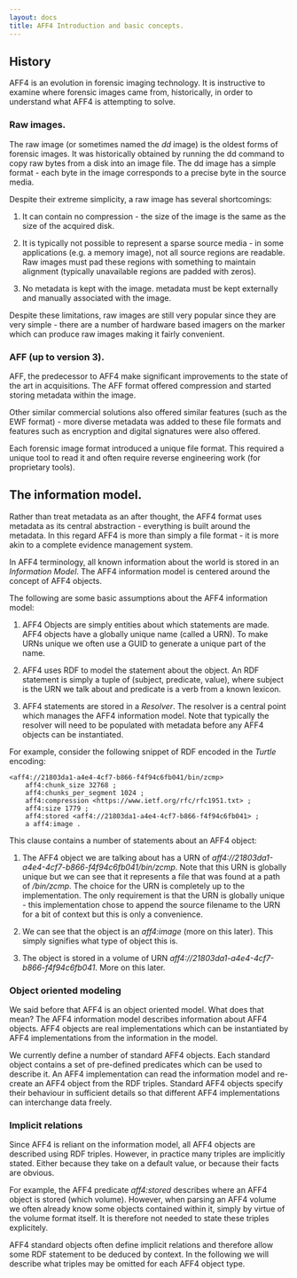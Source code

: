 ```yaml
---
layout: docs
title: AFF4 Introduction and basic concepts.
---
```


## History

AFF4 is an evolution in forensic imaging technology. It is instructive to
examine where forensic images came from, historically, in order to understand
what AFF4 is attempting to solve.

### Raw images.

The raw image (or sometimes named the *dd* image) is the oldest forms of
forensic images. It was historically obtained by running the dd command to copy
raw bytes from a disk into an image file. The dd image has a simple format -
each byte in the image corresponds to a precise byte in the source media.

Despite their extreme simplicity, a raw image has several shortcomings:

1. It can contain no compression - the size of the image is the same as the size
of the acquired disk.

2. It is typically not possible to represent a sparse source media - in some
applications (e.g. a memory image), not all source regions are readable. Raw
images must pad these regions with something to maintain alignment (typically
unavailable regions are padded with zeros).

3. No metadata is kept with the image. metadata must be kept externally and
manually associated with the image.

Despite these limitations, raw images are still very popular since they are very
simple - there are a number of hardware based imagers on the marker which can
produce raw images making it fairly convenient.

### AFF (up to version 3).

AFF, the predecessor to AFF4 make significant improvements to the state of the
art in acquisitions. The AFF format offered compression and started storing
metadata within the image.

Other similar commercial solutions also offered similar features (such as the
EWF format) - more diverse metadata was added to these file formats and features
such as encryption and digital signatures were also offered.

Each forensic image format introduced a unique file format. This required a
unique tool to read it and often require reverse engineering work (for
proprietary tools).


## The information model.

Rather than treat metadata as an after thought, the AFF4 format uses metadata as
its central abstraction - everything is built around the metadata. In this
regard AFF4 is more than simply a file format - it is more akin to a complete
evidence management system.

In AFF4 terminology, all known information about the world is stored in an
*Information Model*. The AFF4 information model is centered around the concept
of AFF4 objects.

The following are some basic assumptions about the AFF4 information model:

1. AFF4 Objects are simply entities about which statements are made. AFF4
objects have a globally unique name (called a URN). To make URNs unique we often
use a GUID to generate a unique part of the name.

2. AFF4 uses RDF to model the statement about the object. An RDF statement is
simply a tuple of (subject, predicate, value), where subject is the URN we talk
about and predicate is a verb from a known lexicon.

3. AFF4 statements are stored in a *Resolver*. The resolver is a central point
which manages the AFF4 information model. Note that typically the resolver will
need to be populated with metadata before any AFF4 objects can be instantiated.

For example, consider the following snippet of RDF encoded in the *Turtle*
encoding:

```turtle
<aff4://21803da1-a4e4-4cf7-b866-f4f94c6fb041/bin/zcmp>
    aff4:chunk_size 32768 ;
    aff4:chunks_per_segment 1024 ;
    aff4:compression <https://www.ietf.org/rfc/rfc1951.txt> ;
    aff4:size 1779 ;
    aff4:stored <aff4://21803da1-a4e4-4cf7-b866-f4f94c6fb041> ;
    a aff4:image .
```

This clause contains a number of statements about an AFF4 object:

1. The AFF4 object we are talking about has a URN of
*aff4://21803da1-a4e4-4cf7-b866-f4f94c6fb041/bin/zcmp*. Note that this URN is
globally unique but we can see that it represents a file that was found at a
path of */bin/zcmp*.  The choice for the URN is completely up to the
implementation. The only requirement is that the URN is globally unique - this
implementation chose to append the source filename to the URN for a bit of
context but this is only a convenience.

2. We can see that the object is an *aff4:image* (more on this later). This
simply signifies what type of object this is.

3. The object is stored in a volume of URN
*aff4://21803da1-a4e4-4cf7-b866-f4f94c6fb041*. More on this later.

### Object oriented modeling

We said before that AFF4 is an object oriented model. What does that mean? The
AFF4 information model describes information about AFF4 objects. AFF4 objects
are real implementations which can be instantiated by AFF4 implementations from
the information in the model.

We currently define a number of standard AFF4 objects. Each standard object
contains a set of pre-defined predicates which can be used to describe it. An
AFF4 implementation can read the information model and re-create an AFF4 object
from the RDF triples. Standard AFF4 objects specify their behaviour in
sufficient details so that different AFF4 implementations can interchange data
freely.

### Implicit relations

Since AFF4 is reliant on the information model, all AFF4 objects are described
using RDF triples. However, in practice many triples are implicitly
stated. Either because they take on a default value, or because their facts are
obvious.

For example, the AFF4 predicate *aff4:stored* describes where an AFF4 object is
stored (which volume). However, when parsing an AFF4 volume we often already
know some objects contained within it, simply by virtue of the volume format
itself. It is therefore not needed to state these triples explicitely.

AFF4 standard objects often define implicit relations and therefore allow some
RDF statement to be deduced by context. In the following we will describe what
triples may be omitted for each AFF4 object type.